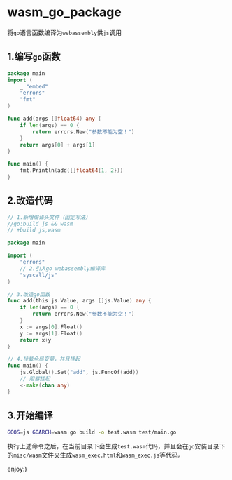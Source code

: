 # wasm_go_package
将`go`语言函数编译为`webassembly`供`js`调用

## 1.编写`go`函数
```go
package main
import (
	_ "embed"
	"errors"
	"fmt"
)

func add(args []float64) any {
	if len(args) == 0 {
		return errors.New("参数不能为空！")
	}
	return args[0] + args[1]
}

func main() {
	fmt.Println(add([]float64{1, 2}))
}
```

## 2.改造代码
```go
// 1.新增编译头文件（固定写法）
//go:build js && wasm
// +build js,wasm

package main

import (
	"errors"
	// 2.引入go webassembly编译库
	"syscall/js"
)

// 3.改造go函数
func add(this js.Value, args []js.Value) any {
	if len(args) == 0 {
		return errors.New("参数不能为空！")
	}
	x := args[0].Float()
	y := args[1].Float()
	return x+y
}

// 4.挂载全局变量，并且挂起
func main() {
	js.Global().Set("add", js.FuncOf(add))
	// 阻塞挂起
	<-make(chan any)
}
```

## 3.开始编译
```bash
GOOS=js GOARCH=wasm go build -o test.wasm test/main.go
```
执行上述命令之后，在当前目录下会生成`test.wasm`代码，并且会在`go`安装目录下的`misc/wasm`文件夹生成`wasm_exec.html`和`wasm_exec.js`等代码。


enjoy:)
